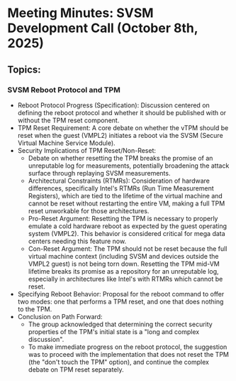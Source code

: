 # Meeting Minutes: SVSM Development Call (October 8th, 2025)

## Topics:

### SVSM Reboot Protocol and TPM

* Reboot Protocol Progress (Specification): Discussion centered on defining the reboot protocol and whether it should be published with or without the TPM reset component.
* TPM Reset Requirement: A core debate on whether the vTPM should be reset when the guest (VMPL2) initiates a reboot via the SVSM (Secure Virtual Machine Service Module).
* Security Implications of TPM Reset/Non-Reset:
  * Debate on whether resetting the TPM breaks the promise of an unreputable log for measurements, potentially broadening the attack surface through replaying SVSM measurements.
  * Architectural Constraints (RTMRs): Consideration of hardware differences, specifically Intel's RTMRs (Run Time Measurement Registers), which are tied to the lifetime of the virtual machine and cannot be reset without restarting the entire VM, making a full TPM reset unworkable for those architectures.
  * Pro-Reset Argument: Resetting the TPM is necessary to properly emulate a cold hardware reboot as expected by the guest operating system (VMPL2). This behavior is considered critical for mega data centers needing this feature now.
  * Con-Reset Argument: The TPM should not be reset because the full virtual machine context (including SVSM and devices outside the VMPL2 guest) is not being torn down. Resetting the TPM mid-VM lifetime breaks its promise as a repository for an unreputable log, especially in architectures like Intel's with RTMRs which cannot be reset.
* Specifying Reboot Behavior: Proposal for the reboot command to offer two modes: one that performs a TPM reset, and one that does nothing to the TPM.
* Conclusion on Path Forward:
  * The group acknowledged that determining the correct security properties of the TPM's initial state is a "long and complex discussion".
  * To make immediate progress on the reboot protocol, the suggestion was to proceed with the implementation that does not reset the TPM (the "don't touch the TPM" option), and continue the complex debate on TPM reset separately.
